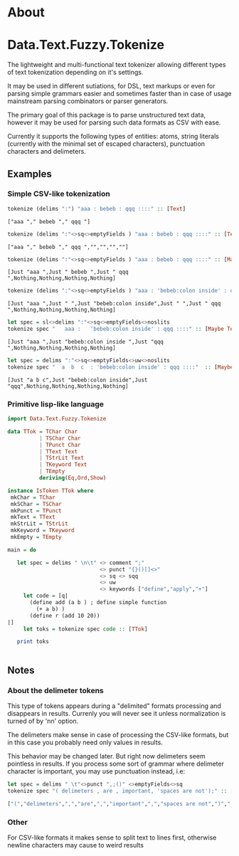 # About

# Data.Text.Fuzzy.Tokenize

The lightweight and multi-functional text tokenizer allowing different types of text tokenization
depending on it's settings.

It may be used in different sutiations, for DSL, text markups or even for parsing simple grammars
easier and sometimes faster than in case of usage mainstream parsing combinators or parser
generators.

The primary goal of this package  is to parse unstructured text data, however it may be  used for
parsing  such data formats as CSV with ease.

Currently it supports the following types of entities: atoms, string literals (currently with the
minimal set of escaped characters), punctuation characters and delimeters.

## Examples

### Simple CSV-like tokenization

```haskell
tokenize (delims ":") "aaa : bebeb : qqq ::::" :: [Text]
```

```
["aaa "," bebeb "," qqq "]
```

```haskell
tokenize (delims ":"<>sq<>emptyFields ) "aaa : bebeb : qqq ::::" :: [Text]
```

```
["aaa "," bebeb "," qqq ","","","",""]
```

```haskell
tokenize (delims ":"<>sq<>emptyFields ) "aaa : bebeb : qqq ::::" :: [Maybe Text]
```

```
[Just "aaa ",Just " bebeb ",Just " qqq ",Nothing,Nothing,Nothing,Nothing]
```

```haskell
tokenize (delims ":"<>sq<>emptyFields ) "aaa : 'bebeb:colon inside' : qqq ::::" :: [Maybe Text]
```

```
[Just "aaa ",Just " ",Just "bebeb:colon inside",Just " ",Just " qqq ",Nothing,Nothing,Nothing,Nothing]
```

```haskell
let spec = sl<>delims ":"<>sq<>emptyFields<>noslits
tokenize spec "   aaa :   'bebeb:colon inside' : qqq ::::" :: [Maybe Text]
```

```
[Just "aaa ",Just "bebeb:colon inside ",Just "qqq ",Nothing,Nothing,Nothing,Nothing]
```

```haskell
let spec = delims ":"<>sq<>emptyFields<>uw<>noslits
tokenize spec "  a  b  c  : 'bebeb:colon inside' : qqq ::::"  :: [Maybe Text]
```

```
[Just "a b c",Just "bebeb:colon inside",Just "qqq",Nothing,Nothing,Nothing,Nothing]
```

### Primitive lisp-like language

```haskell
import Data.Text.Fuzzy.Tokenize

data TTok = TChar Char
          | TSChar Char
          | TPunct Char
          | TText Text
          | TStrLit Text
          | TKeyword Text
          | TEmpty
          deriving(Eq,Ord,Show)

instance IsToken TTok where
 mkChar = TChar
 mkSChar = TSChar
 mkPunct = TPunct
 mkText = TText
 mkStrLit = TStrLit
 mkKeyword = TKeyword
 mkEmpty = TEmpty

main = do

   let spec = delims " \n\t" <> comment ";"
                             <> punct "{}()[]<>"
                             <> sq <> sqq
                             <> uw
                             <> keywords ["define","apply","+"]
     let code = [q|
       (define add (a b ) ; define simple function
         (+ a b) )
       (define r (add 10 20))
|]
     let toks = tokenize spec code :: [TTok]

   print toks
```

```
```


## Notes

### About the delimeter tokens
This type of tokens appears during a "delimited" formats processing and disappears in results.
Currenly you will never see it unless normalization is turned of by 'nn' option.

The delimeters make sense in case of processing the CSV-like formats, but in this case you probably
need only values in results.

This behavior may be changed later. But right now delimeters seem pointless in results. If you
process some sort of grammar where delimeter character is important, you may use punctuation
instead, i.e:

```haskell
let spec = delims " \t"<>punct ",;()" <>emptyFields<>sq
tokenize spec "( delimeters , are , important, 'spaces are not');" :: [Text]

["(","delimeters",",","are",",","important",",","spaces are not",")",";"]
```

### Other
For CSV-like formats it makes sense to split text to lines first, otherwise newline characters may
cause to weird results


